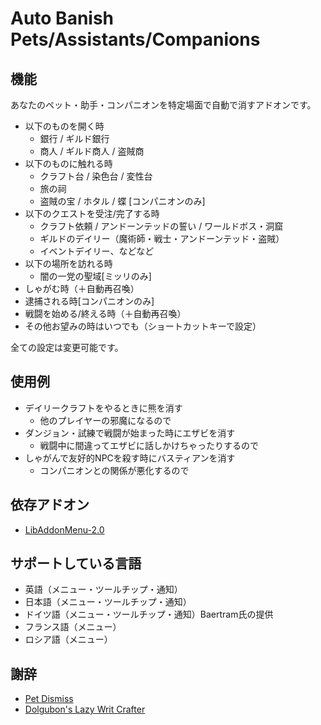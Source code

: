 # Auto Banish Pets/Assistants/Companions

## 機能
あなたのペット・助手・コンパニオンを特定場面で自動で消すアドオンです。
- 以下のものを開く時
  - 銀行 / ギルド銀行
  - 商人 / ギルド商人 / 盗賊商
- 以下のものに触れる時
  - クラフト台 / 染色台 / 変性台
  - 旅の祠
  - 盗賊の宝 / ホタル / 蝶 [コンパニオンのみ]
- 以下のクエストを受注/完了する時
  - クラフト依頼 / アンドーンテッドの誓い / ワールドボス・洞窟
  - ギルドのデイリー（魔術師・戦士・アンドーンテッド・盗賊）
  - イベントデイリー、などなど
- 以下の場所を訪れる時
  - 闇の一党の聖域[ミッリのみ]
- しゃがむ時（＋自動再召喚）
- 逮捕される時[コンパニオンのみ]
- 戦闘を始める/終える時（＋自動再召喚）
- その他お望みの時はいつでも（ショートカットキーで設定）

全ての設定は変更可能です。

## 使用例
- デイリークラフトをやるときに熊を消す
  - 他のプレイヤーの邪魔になるので
- ダンジョン・試練で戦闘が始まった時にエザビを消す
  - 戦闘中に間違ってエザビに話しかけちゃったりするので
- しゃがんで友好的NPCを殺す時にバスティアンを消す
  - コンパニオンとの関係が悪化するので

## 依存アドオン
- [LibAddonMenu-2.0](https://www.esoui.com/downloads/info7-LibAddonMenu.html)

## サポートしている言語
- 英語（メニュー・ツールチップ・通知）
- 日本語（メニュー・ツールチップ・通知）
- ドイツ語（メニュー・ツールチップ・通知）Baertram氏の提供
- フランス語（メニュー）
- ロシア語（メニュー）

## 謝辞
- [Pet Dismiss](https://www.esoui.com/downloads/info1314-PetDismiss.html)
- [Dolgubon's Lazy Writ Crafter](https://www.esoui.com/downloads/info1346-DolgubonsLazyWritCrafter.html)